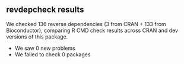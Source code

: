 ## revdepcheck results

We checked 136 reverse dependencies (3 from CRAN + 133 from Bioconductor), comparing R CMD check results across CRAN and dev versions of this package.

 * We saw 0 new problems
 * We failed to check 0 packages

